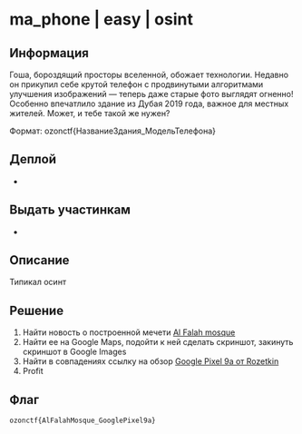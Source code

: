# ma_phone | easy | osint

## Информация

Гоша, бороздящий просторы вселенной, обожает технологии. Недавно он прикупил себе крутой телефон с продвинутыми алгоритмами улучшения изображений — теперь даже старые фото выглядят огненно! Особенно впечатлило здание из Дубая 2019 года, важное для местных жителей. Может, и тебе такой же нужен?

Формат: ozonctf{НазваниеЗдания_МодельТелефона}

## Деплой

-

## Выдать участинкам

-

## Описание

Типикал осинт

## Решение

1. Найти новость о построенной мечети [Al Falah mosque](https://www.iacad.gov.ae/en/media-center/events/opening-of-al-falah-mosque-in-al-mankhool-area-in-dubai)
2. Найти ее на Google Maps, подойти к ней сделать скриншот, закинуть скриншот в Google Images
3. Найти в совпадениях ссылку на обзор [Google Pixel 9a от Rozetkin](https://rozetked.me/news/38265-video-raspakovka-i-pervye-testy-google-pixel-9a)
4. Profit
## Флаг

`ozonctf{AlFalahMosque_GooglePixel9a}`